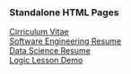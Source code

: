 <h3>Standalone HTML Pages</h3>

<a href="https://jingenito.github.io/SingleHTMLFiles/cv.html" target="_blank">Cirriculum Vitae</a><br/>
<a href="https://jingenito.github.io/SingleHTMLFiles/SeniorSoftwareEngineerResume.pdf" target="_blank">Software Engineering Resume</a><br/>
<a href="https://jingenito.github.io/SingleHTMLFiles/DataScienceResume.pdf" target="_blank">Data Science Resume</a><br/>
<a href="https://jingenito.github.io/SingleHTMLFiles/ProjectBrbk/logic_lesson.html" target="_blank">Logic Lesson Demo</a>
